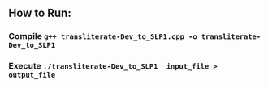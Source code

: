 ## How to Run:
### Compile `g++ transliterate-Dev_to_SLP1.cpp -o transliterate-Dev_to_SLP1`
### Execute `./transliterate-Dev_to_SLP1  input_file > output_file`